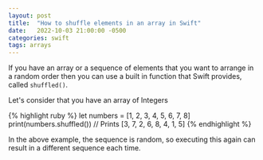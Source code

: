 ```yaml
---
layout: post
title:  "How to shuffle elements in an array in Swift"
date:   2022-10-03 21:00:00 -0500
categories: swift
tags: arrays
---
```


If you have an array or a sequence of elements that you want to arrange in a random order then
you can use a built in function that Swift provides, called `shuffled()`.

Let's consider that you have an array of Integers

{% highlight ruby %}
let numbers = [1, 2, 3, 4, 5, 6, 7, 8]
print(numbers.shuffled()) // Prints [3, 7, 2, 6, 8, 4, 1, 5]
{% endhighlight %}

In the above example, the sequence is random, so executing this again can result in a
different sequence each time.
